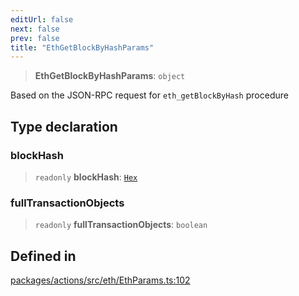 ```yaml
---
editUrl: false
next: false
prev: false
title: "EthGetBlockByHashParams"
---
```


> **EthGetBlockByHashParams**: `object`

Based on the JSON-RPC request for `eth_getBlockByHash` procedure

## Type declaration

### blockHash

> `readonly` **blockHash**: [`Hex`](/reference/tevm/actions/type-aliases/hex/)

### fullTransactionObjects

> `readonly` **fullTransactionObjects**: `boolean`

## Defined in

[packages/actions/src/eth/EthParams.ts:102](https://github.com/evmts/tevm-monorepo/blob/main/packages/actions/src/eth/EthParams.ts#L102)
